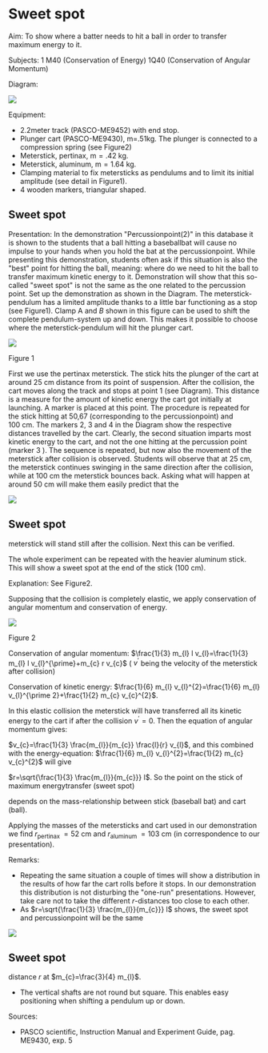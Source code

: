 # Sweet spot 

Aim: To show where a batter needs to hit a ball in order to transfer maximum energy to it.

Subjects: 1 M40 (Conservation of Energy) 1Q40 (Conservation of Angular Momentum)

Diagram:

![](https://cdn.mathpix.com/cropped/2024_06_24_445733c065702367883eg-1.jpg?height=756&width=1242&top_left_y=430&top_left_x=520)

Equipment:

- 2.2meter track (PASCO-ME9452) with end stop.
- Plunger cart (PASCO-ME9430), m=.51kg. The plunger is connected to a compression spring (see Figure2)
- Meterstick, pertinax, $\mathrm{m}=.42 \mathrm{~kg}$.
- Meterstick, aluminum, $\mathrm{m}=1.64 \mathrm{~kg}$.
- Clamping material to fix metersticks as pendulums and to limit its initial amplitude (see detail in Figure1).
- 4 wooden markers, triangular shaped.


## Sweet spot

Presentation: In the demonstration "Percussionpoint(2)" in this database it is shown to the students that a ball hitting a baseballbat will cause no impulse to your hands when you hold the bat at the percussionpoint. While presenting this demonstration, students often ask if this situation is also the "best" point for hitting the ball, meaning: where do we need to hit the ball to transfer maximum kinetic energy to it. Demonstration will show that this so-called "sweet spot" is not the same as the one related to the percussion point. Set up the demonstration as shown in the Diagram. The meterstick-pendulum has a limited amplitude thanks to a little bar functioning as a stop (see Figure1). Clamp A and $B$ shown in this figure can be used to shift the complete pendulum-system up and down. This makes it possible to choose where the meterstick-pendulum will hit the plunger cart.

![](https://cdn.mathpix.com/cropped/2024_06_24_445733c065702367883eg-2.jpg?height=1014&width=634&top_left_y=805&top_left_x=843)

Figure 1

First we use the pertinax meterstick. The stick hits the plunger of the cart at around $25 \mathrm{~cm}$ distance from its point of suspension. After the collision, the cart moves along the track and stops at point 1 (see Diagram). This distance is a measure for the amount of kinetic energy the cart got initially at launching. A marker is placed at this point. The procedure is repeated for the stick hitting at 50,67 (corresponding to the percussionpoint) and $100 \mathrm{~cm}$. The markers 2, 3 and 4 in the Diagram show the respective distances travelled by the cart. Clearly, the second situation imparts most kinetic energy to the cart, and not the one hitting at the percussion point (marker 3 ). The sequence is repeated, but now also the movement of the meterstick after collision is observed. Students will observe that at $25 \mathrm{~cm}$, the meterstick continues swinging in the same direction after the collision, while at $100 \mathrm{~cm}$ the meterstick bounces back. Asking what will happen at around $50 \mathrm{~cm}$ will make them easily predict that the

![](https://cdn.mathpix.com/cropped/2024_06_24_445733c065702367883eg-2.jpg?height=238&width=529&top_left_y=2361&top_left_x=1446)

## Sweet spot

meterstick will stand still after the collision. Next this can be verified.

The whole experiment can be repeated with the heavier aluminum stick. This will show a sweet spot at the end of the stick $(100 \mathrm{~cm})$.

Explanation: See Figure2.

Supposing that the collision is completely elastic, we apply conservation of angular momentum and conservation of energy.

![](https://cdn.mathpix.com/cropped/2024_06_24_445733c065702367883eg-3.jpg?height=742&width=513&top_left_y=640&top_left_x=901)

Figure 2

Conservation of angular momentum: $\frac{1}{3} m_{l} l v_{l}=\frac{1}{3} m_{l} l v_{l}^{\prime}+m_{c} r v_{c}$ ( $v^{\prime}$ being the velocity of the meterstick after collision)

Conservation of kinetic energy: $\frac{1}{6} m_{l} v_{l}^{2}=\frac{1}{6} m_{l} v_{l}^{\prime 2}+\frac{1}{2} m_{c} v_{c}^{2}$.

In this elastic collision the meterstick will have transferred all its kinetic energy to the cart if after the collision $v^{\prime}=0$. Then the equation of angular momentum gives:

$v_{c}=\frac{1}{3} \frac{m_{l}}{m_{c}} \frac{l}{r} v_{l}$, and this combined with the energy-equation: $\frac{1}{6} m_{l} v_{l}^{2}=\frac{1}{2} m_{c} v_{c}^{2}$ will give

$r=\sqrt{\frac{1}{3} \frac{m_{l}}{m_{c}}} l$. So the point on the stick of maximum energytransfer (sweet spot)

depends on the mass-relationship between stick (baseball bat) and cart (ball).

Applying the masses of the metersticks and cart used in our demonstration we find $r_{\text {pertinax }}=52 \mathrm{~cm}$ and $r_{\text {aluminum }}=103 \mathrm{~cm}$ (in correspondence to our presentation).

Remarks:

- Repeating the same situation a couple of times will show a distribution in the results of how far the cart rolls before it stops. In our demonstration this distribution is not disturbing the "one-run" presentations. However, take care not to take the different $r$-distances too close to each other.
- As $r=\sqrt{\frac{1}{3} \frac{m_{l}}{m_{c}}} l$ shows, the sweet spot and percussionpoint will be the same

![](https://cdn.mathpix.com/cropped/2024_06_24_445733c065702367883eg-3.jpg?height=266&width=583&top_left_y=2350&top_left_x=1408)

## Sweet spot

distance $r$ at $m_{c}=\frac{3}{4} m_{l}$.

- The vertical shafts are not round but square. This enables easy positioning when shifting a pendulum up or down.

Sources:

- PASCO scientific, Instruction Manual and Experiment Guide, pag. ME9430, exp. 5

